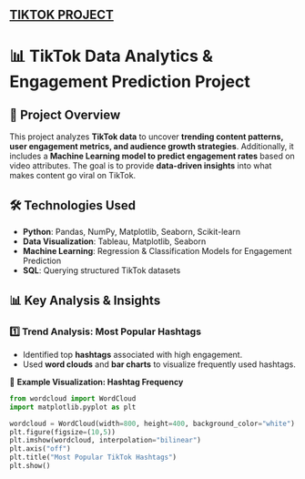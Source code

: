 ## [TIKTOK PROJECT](https://github.com/chongna95/Google-Advanced-Data-Analytics-/tree/main/TikTok%20Project)

# 📊 TikTok Data Analytics & Engagement Prediction Project  

## 📌 Project Overview  
This project analyzes **TikTok data** to uncover **trending content patterns, user engagement metrics, and audience growth strategies**. Additionally, it includes a **Machine Learning model to predict engagement rates** based on video attributes. The goal is to provide **data-driven insights** into what makes content go viral on TikTok.  

## 🛠️ Technologies Used  
- **Python**: Pandas, NumPy, Matplotlib, Seaborn, Scikit-learn  
- **Data Visualization**: Tableau, Matplotlib, Seaborn  
- **Machine Learning**: Regression & Classification Models for Engagement Prediction  
- **SQL**: Querying structured TikTok datasets  


## 📊 Key Analysis & Insights  

### **1️⃣ Trend Analysis: Most Popular Hashtags**  
- Identified top **hashtags** associated with high engagement.  
- Used **word clouds** and **bar charts** to visualize frequently used hashtags.  

📌 **Example Visualization: Hashtag Frequency**  
```python
from wordcloud import WordCloud
import matplotlib.pyplot as plt

wordcloud = WordCloud(width=800, height=400, background_color="white").generate(" ".join(df['hashtags']))
plt.figure(figsize=(10,5))
plt.imshow(wordcloud, interpolation="bilinear")
plt.axis("off")
plt.title("Most Popular TikTok Hashtags")
plt.show()

